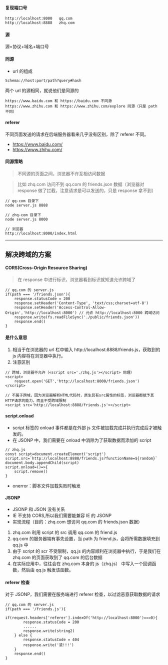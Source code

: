 #### 复现端口号
``` 
http://localhost:8000   qq.com
http://localhost:8888   zhq.com
```

#### 源
源=协议+域名+端口号

#### 同源
* url 的组成
```
Schema://host:port/path?query#hash
```
两个 url 的源相同，就说他们是同源的
```
https://www.baidu.com 和 https://baidu.com 不同源
https://www.zhihu.com 和 https://www.zhihu.com/explore 同源（只是 path 不同）
```
#### referer
不同页面发送的请求在后端服务器看来几乎没有区别，除了 referer 不同。
* https://www.baidu.com/
* https://www.zhihu.com/

#### 同源策略
> 不同源的页面之间，浏览器不许互相访问数据

> 比如 zhq.com 访问不到 qq.com 的 friends.json 数据（浏览器对 response 做了拦截，注意请求是可以发送的，只是 response 拿不到）
```
// qq-com 目录下
node server.js 8888

// zhq-com 目录下
node server.js 8000
```
```
// 浏览器
http://localhost:8000/index.html
```
---
## 解决跨域的方案
#### CORS(Cross-Origin Resource Sharing) 
> 在 response 中进行标识，浏览器看到标识就知道允许跨域了
```
// qq.com 的 server.js
if(path === '/friends.json'){
    response.statusCode = 200
    response.setHeader('Content-Type', 'text/css;charset=utf-8')
    response.setHeader('Access-Control-Allow-Origin','http://localhost:8000') // 允许 http://localhost:8000 跨域访问
    response.write(fs.readFileSync('./public/friends.json'))
    response.end()
}
```

#### <script src='http://localhost:8888/friends.js'></script> 是什么意思
1. 相当于在浏览器的 url 栏中输入 http://localhost:8888/friends.js，获取到的 js 内容将在浏览器中执行。
2. 注意区别
``` 
// 跨域，浏览器不允许（<script src='./zhq.js'></script> 同理）
<script>
    request.open('GET','http://localhost:8000/friends.json')
</script>
```
``` 
// 不属于跨域，因为浏览器解析HTML代码时，原生具有src属性的标签，浏览器都赋予其HTTP请求的能力，而且不受跨域限制
<script src='http://localhost:8888/friends.js'></script>
```

#### script.onload
* script 标签的 onload 事件都是在外部 js 文件被加载完成并执行完成后才被触发的。
* 在 JSONP 中，我们需要在 onload 中消除为了获取数据而添加的 script
```
// zhq.js
const script=document.createElement('script')
script.src=`http://localhost:8888/friends.js?functionName=${random}`
document.body.appendChild(script)
script.onload=()=>{
    script.remove()
}
```
* onerror：脚本文件加载失败时触发

#### JSONP
* JSONP 和 JSON 没有关系
* IE 不支持 CORS,所以我们需要能兼容 IE 的 JSONP
* 实现流程（目的：zhq.com 想访问 qq.com 的 friends.json 数据）
1. zhq.com 利用 script 的 src 调用 qq.com 的 friend.js
2. qq.com 的服务器端有事先设置，当 path 为 friend.js，会将所需数据填充到 qq.js 中
3. 由于 script 的 scr 不受限制，qq.js 的内容顺利在浏览器中执行，于是我们在 zhq.com 的页面获取到了 qq.com 的后台数据
4. 在实际应用中，往往会在 zhq.com 本身的 js（zhq.js） 中写入一个回调函数，然后由 qq.js 触发该函数。

#### referer 检查
对于 JSONP，我们需要在服务端进行 referer 检查，以过滤恶意获取数据的请求
```
// qq.com 的 server.js
if(path === '/friends.js'){
    if(request.headers['referer'].indexOf('http://localhost:8000')===0){
        response.statusCode = 200
        ......
        response.write(string2)
    } else {
        response.statusCode = 404
        response.write('滚!!!')
    }
    response.end()
}
```
